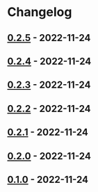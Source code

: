 # Changelog

## [0.2.5](https://github.com/muno92/github_actions_sandbox/compare/0.2.4...0.2.5) - 2022-11-24

## [0.2.4](https://github.com/muno92/github_actions_sandbox/compare/0.2.3...0.2.4) - 2022-11-24

## [0.2.3](https://github.com/muno92/github_actions_sandbox/compare/0.2.2...0.2.3) - 2022-11-24

## [0.2.2](https://github.com/muno92/github_actions_sandbox/compare/0.2.1...0.2.2) - 2022-11-24

## [0.2.1](https://github.com/muno92/github_actions_sandbox/compare/0.2.0...0.2.1) - 2022-11-24

## [0.2.0](https://github.com/muno92/github_actions_sandbox/compare/0.1.0...0.2.0) - 2022-11-24

## [0.1.0](https://github.com/muno92/github_actions_sandbox/commits/0.1.0) - 2022-11-24
